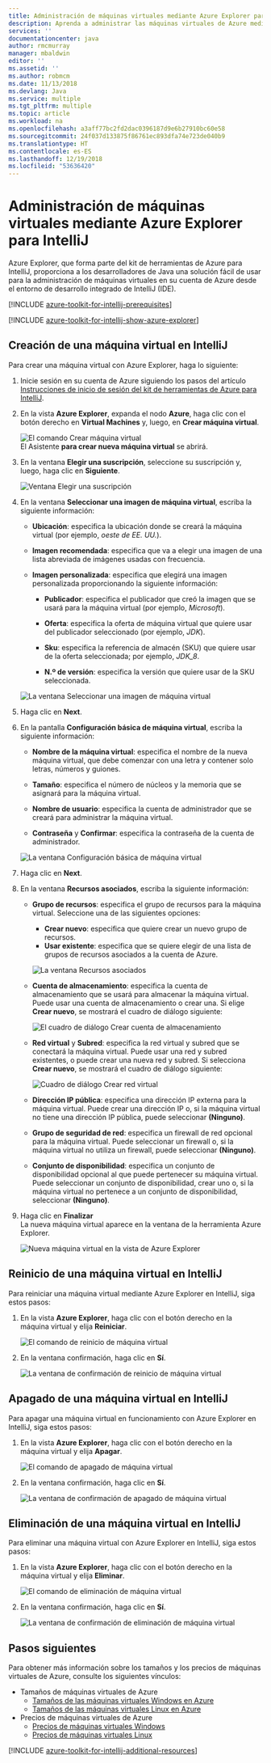 ```yaml
---
title: Administración de máquinas virtuales mediante Azure Explorer para IntelliJ
description: Aprenda a administrar las máquinas virtuales de Azure mediante Azure Explorer para IntelliJ.
services: ''
documentationcenter: java
author: rmcmurray
manager: mbaldwin
editor: ''
ms.assetid: ''
ms.author: robmcm
ms.date: 11/13/2018
ms.devlang: Java
ms.service: multiple
ms.tgt_pltfrm: multiple
ms.topic: article
ms.workload: na
ms.openlocfilehash: a3aff77bc2fd2dac0396187d9e6b27910bc60e58
ms.sourcegitcommit: 24f037d133875f86761ec893dfa74e723de040b9
ms.translationtype: HT
ms.contentlocale: es-ES
ms.lasthandoff: 12/19/2018
ms.locfileid: "53636420"
---
```

# <a name="manage-virtual-machines-by-using-the-azure-explorer-for-intellij"></a>Administración de máquinas virtuales mediante Azure Explorer para IntelliJ

Azure Explorer, que forma parte del kit de herramientas de Azure para IntelliJ, proporciona a los desarrolladores de Java una solución fácil de usar para la administración de máquinas virtuales en su cuenta de Azure desde el entorno de desarrollo integrado de IntelliJ (IDE).

[!INCLUDE [azure-toolkit-for-intellij-prerequisites](../includes/azure-toolkit-for-intellij-prerequisites.md)]

[!INCLUDE [azure-toolkit-for-intellij-show-azure-explorer](../includes/azure-toolkit-for-intellij-show-azure-explorer.md)]

## <a name="create-a-virtual-machine-in-intellij"></a>Creación de una máquina virtual en IntelliJ

Para crear una máquina virtual con Azure Explorer, haga lo siguiente: 

1. Inicie sesión en su cuenta de Azure siguiendo los pasos del artículo [Instrucciones de inicio de sesión del kit de herramientas de Azure para IntelliJ].

2. En la vista **Azure Explorer**, expanda el nodo **Azure**, haga clic con el botón derecho en **Virtual Machines** y, luego, en **Crear máquina virtual**. 

   ![El comando Crear máquina virtual][CR01]  
    El Asistente **para crear nueva máquina virtual** se abrirá.

3. En la ventana **Elegir una suscripción**, seleccione su suscripción y, luego, haga clic en **Siguiente**. 

   ![Ventana Elegir una suscripción][CR02]

4. En la ventana **Seleccionar una imagen de máquina virtual**, escriba la siguiente información:

   * **Ubicación**: especifica la ubicación donde se creará la máquina virtual (por ejemplo, *oeste de EE. UU.*). 

   * **Imagen recomendada**: especifica que va a elegir una imagen de una lista abreviada de imágenes usadas con frecuencia.

   * **Imagen personalizada**: especifica que elegirá una imagen personalizada proporcionando la siguiente información:

      * **Publicador**: especifica el publicador que creó la imagen que se usará para la máquina virtual (por ejemplo, *Microsoft*).

      * **Oferta**: especifica la oferta de máquina virtual que quiere usar del publicador seleccionado (por ejemplo, *JDK*).

      * **Sku**: especifica la referencia de almacén (SKU) que quiere usar de la oferta seleccionada; por ejemplo, *JDK_8*.

      * **N.º de versión**: especifica la versión que quiere usar de la SKU seleccionada.

   ![La ventana Seleccionar una imagen de máquina virtual][CR03]

5. Haga clic en **Next**. 

6. En la pantalla **Configuración básica de máquina virtual**, escriba la siguiente información:

   * **Nombre de la máquina virtual**: especifica el nombre de la nueva máquina virtual, que debe comenzar con una letra y contener solo letras, números y guiones.

   * **Tamaño**: especifica el número de núcleos y la memoria que se asignará para la máquina virtual.

   * **Nombre de usuario**: especifica la cuenta de administrador que se creará para administrar la máquina virtual.

   * **Contraseña** y **Confirmar**: especifica la contraseña de la cuenta de administrador.

   ![La ventana Configuración básica de máquina virtual][CR04]

7. Haga clic en **Next**. 

8. En la ventana **Recursos asociados**, escriba la siguiente información:

   * **Grupo de recursos**: especifica el grupo de recursos para la máquina virtual. Seleccione una de las siguientes opciones:
      * **Crear nuevo**: especifica que quiere crear un nuevo grupo de recursos.
      * **Usar existente**: especifica que se quiere elegir de una lista de grupos de recursos asociados a la cuenta de Azure.

       ![La ventana Recursos asociados][CR07]

   * **Cuenta de almacenamiento**: especifica la cuenta de almacenamiento que se usará para almacenar la máquina virtual. Puede usar una cuenta de almacenamiento o crear una. Si elige **Crear nuevo**, se mostrará el cuadro de diálogo siguiente:

      ![El cuadro de diálogo Crear cuenta de almacenamiento][CR05]

   * **Red virtual** y **Subred**: especifica la red virtual y subred que se conectará la máquina virtual. Puede usar una red y subred existentes, o puede crear una nueva red y subred. Si selecciona **Crear nuevo**, se mostrará el cuadro de diálogo siguiente:

      ![Cuadro de diálogo Crear red virtual][CR06]

   * **Dirección IP pública**: especifica una dirección IP externa para la máquina virtual. Puede crear una dirección IP o, si la máquina virtual no tiene una dirección IP pública, puede seleccionar **(Ninguno)**. 

   * **Grupo de seguridad de red**: especifica un firewall de red opcional para la máquina virtual. Puede seleccionar un firewall o, si la máquina virtual no utiliza un firewall, puede seleccionar **(Ninguno)**. 

   * **Conjunto de disponibilidad**: especifica un conjunto de disponibilidad opcional al que puede pertenecer su máquina virtual. Puede seleccionar un conjunto de disponibilidad, crear uno o, si la máquina virtual no pertenece a un conjunto de disponibilidad, seleccionar **(Ninguno)**.

9. Haga clic en **Finalizar**  
    La nueva máquina virtual aparece en la ventana de la herramienta Azure Explorer. 

   ![Nueva máquina virtual en la vista de Azure Explorer][CR08]

## <a name="restart-a-virtual-machine-in-intellij"></a>Reinicio de una máquina virtual en IntelliJ

Para reiniciar una máquina virtual mediante Azure Explorer en IntelliJ, siga estos pasos:

1. En la vista **Azure Explorer**, haga clic con el botón derecho en la máquina virtual y elija **Reiniciar**.

   ![El comando de reinicio de máquina virtual][RE01]

2. En la ventana confirmación, haga clic en **Sí**. 

   ![La ventana de confirmación de reinicio de máquina virtual][RE02]

## <a name="shut-down-a-virtual-machine-in-intellij"></a>Apagado de una máquina virtual en IntelliJ

Para apagar una máquina virtual en funcionamiento con Azure Explorer en IntelliJ, siga estos pasos:

1. En la vista **Azure Explorer**, haga clic con el botón derecho en la máquina virtual y elija **Apagar**.

   ![El comando de apagado de máquina virtual][SH01]

2. En la ventana confirmación, haga clic en **Sí**. 

   ![La ventana de confirmación de apagado de máquina virtual][SH02]

## <a name="delete-a-virtual-machine-in-intellij"></a>Eliminación de una máquina virtual en IntelliJ

Para eliminar una máquina virtual con Azure Explorer en IntelliJ, siga estos pasos:

1. En la vista **Azure Explorer**, haga clic con el botón derecho en la máquina virtual y elija **Eliminar**.

   ![El comando de eliminación de máquina virtual][DE01]

2. En la ventana confirmación, haga clic en **Sí**. 

   ![La ventana de confirmación de eliminación de máquina virtual][DE02]

## <a name="next-steps"></a>Pasos siguientes

Para obtener más información sobre los tamaños y los precios de máquinas virtuales de Azure, consulte los siguientes vínculos:

* Tamaños de máquinas virtuales de Azure
  * [Tamaños de las máquinas virtuales Windows en Azure]
  * [Tamaños de las máquinas virtuales Linux en Azure]
* Precios de máquinas virtuales de Azure
  * [Precios de máquinas virtuales Windows]
  * [Precios de máquinas virtuales Linux]

[!INCLUDE [azure-toolkit-for-intellij-additional-resources](../includes/azure-toolkit-for-intellij-additional-resources.md)]

<!-- URL List -->

[Instrucciones de inicio de sesión del kit de herramientas de Azure para IntelliJ]: ./azure-toolkit-for-intellij-sign-in-instructions.md
[Tamaños de las máquinas virtuales Windows en Azure]: /azure/virtual-machines/virtual-machines-windows-sizes
[Tamaños de las máquinas virtuales Linux en Azure]: /azure/virtual-machines/virtual-machines-linux-sizes
[Precios de máquinas virtuales Windows]: https://azure.microsoft.com/pricing/details/virtual-machines/windows/
[Precios de máquinas virtuales Linux]: https://azure.microsoft.com/pricing/details/virtual-machines/linux/

<!-- IMG List -->

[RE01]: media/azure-toolkit-for-intellij-managing-virtual-machines-using-azure-explorer/RE01.png
[RE02]: media/azure-toolkit-for-intellij-managing-virtual-machines-using-azure-explorer/RE02.png

[SH01]: media/azure-toolkit-for-intellij-managing-virtual-machines-using-azure-explorer/SH01.png
[SH02]: media/azure-toolkit-for-intellij-managing-virtual-machines-using-azure-explorer/SH02.png

[DE01]: media/azure-toolkit-for-intellij-managing-virtual-machines-using-azure-explorer/DE01.png
[DE02]: media/azure-toolkit-for-intellij-managing-virtual-machines-using-azure-explorer/DE02.png

[CR01]: media/azure-toolkit-for-intellij-managing-virtual-machines-using-azure-explorer/CR01.png
[CR02]: media/azure-toolkit-for-intellij-managing-virtual-machines-using-azure-explorer/CR02.png
[CR03]: media/azure-toolkit-for-intellij-managing-virtual-machines-using-azure-explorer/CR03.png
[CR04]: media/azure-toolkit-for-intellij-managing-virtual-machines-using-azure-explorer/CR04.png
[CR05]: media/azure-toolkit-for-intellij-managing-virtual-machines-using-azure-explorer/CR05.png
[CR06]: media/azure-toolkit-for-intellij-managing-virtual-machines-using-azure-explorer/CR06.png
[CR07]: media/azure-toolkit-for-intellij-managing-virtual-machines-using-azure-explorer/CR07.png
[CR08]: media/azure-toolkit-for-intellij-managing-virtual-machines-using-azure-explorer/CR08.png
